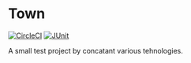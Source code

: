 # Town

[![CircleCI](https://img.shields.io/circleci/project/github/RedSparr0w/node-csgo-parser.svg?style=plastic)](https://circleci.com/gh/shuripa/Town/tree/master)
[![JUnit](https://img.shields.io/badge/JUnit-4.12-orange.svg)](https://mvnrepository.com/artifact/junit/junit/4.12)

A small tеst project by concatant various tehnologies.

